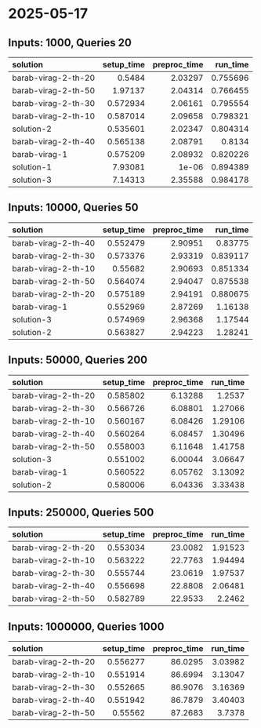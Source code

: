 # 2025-05-17

## Inputs: 1000, Queries 20

| solution            |   setup_time |   preproc_time |   run_time |
|:--------------------|-------------:|---------------:|-----------:|
| barab-virag-2-th-20 |     0.5484   |        2.03297 |   0.755696 |
| barab-virag-2-th-50 |     1.97137  |        2.04314 |   0.766455 |
| barab-virag-2-th-30 |     0.572934 |        2.06161 |   0.795554 |
| barab-virag-2-th-10 |     0.587014 |        2.09658 |   0.798321 |
| solution-2          |     0.535601 |        2.02347 |   0.804314 |
| barab-virag-2-th-40 |     0.565138 |        2.08791 |   0.8134   |
| barab-virag-1       |     0.575209 |        2.08932 |   0.820226 |
| solution-1          |     7.93081  |        1e-06   |   0.894389 |
| solution-3          |     7.14313  |        2.35588 |   0.984178 |

## Inputs: 10000, Queries 50

| solution            |   setup_time |   preproc_time |   run_time |
|:--------------------|-------------:|---------------:|-----------:|
| barab-virag-2-th-40 |     0.552479 |        2.90951 |   0.83775  |
| barab-virag-2-th-30 |     0.573376 |        2.93319 |   0.839117 |
| barab-virag-2-th-10 |     0.55682  |        2.90693 |   0.851334 |
| barab-virag-2-th-50 |     0.564074 |        2.94047 |   0.875538 |
| barab-virag-2-th-20 |     0.575189 |        2.94191 |   0.880675 |
| barab-virag-1       |     0.552969 |        2.87269 |   1.16138  |
| solution-3          |     0.574969 |        2.96368 |   1.17544  |
| solution-2          |     0.563827 |        2.94223 |   1.28241  |

## Inputs: 50000, Queries 200

| solution            |   setup_time |   preproc_time |   run_time |
|:--------------------|-------------:|---------------:|-----------:|
| barab-virag-2-th-20 |     0.585802 |        6.13288 |    1.2537  |
| barab-virag-2-th-30 |     0.566726 |        6.08801 |    1.27066 |
| barab-virag-2-th-10 |     0.560167 |        6.08426 |    1.29106 |
| barab-virag-2-th-40 |     0.560264 |        6.08457 |    1.30496 |
| barab-virag-2-th-50 |     0.558003 |        6.11648 |    1.41758 |
| solution-3          |     0.551002 |        6.00044 |    3.06647 |
| barab-virag-1       |     0.560522 |        6.05762 |    3.13092 |
| solution-2          |     0.580006 |        6.04336 |    3.33438 |

## Inputs: 250000, Queries 500

| solution            |   setup_time |   preproc_time |   run_time |
|:--------------------|-------------:|---------------:|-----------:|
| barab-virag-2-th-20 |     0.553034 |        23.0082 |    1.91523 |
| barab-virag-2-th-10 |     0.563222 |        22.7763 |    1.94494 |
| barab-virag-2-th-30 |     0.555744 |        23.0619 |    1.97537 |
| barab-virag-2-th-40 |     0.556698 |        22.8808 |    2.06481 |
| barab-virag-2-th-50 |     0.582789 |        22.9533 |    2.2462  |

## Inputs: 1000000, Queries 1000

| solution            |   setup_time |   preproc_time |   run_time |
|:--------------------|-------------:|---------------:|-----------:|
| barab-virag-2-th-20 |     0.556277 |        86.0295 |    3.03982 |
| barab-virag-2-th-10 |     0.551914 |        86.6994 |    3.13047 |
| barab-virag-2-th-30 |     0.552665 |        86.9076 |    3.16369 |
| barab-virag-2-th-40 |     0.551942 |        86.7879 |    3.40403 |
| barab-virag-2-th-50 |     0.55562  |        87.2683 |    3.7378  |